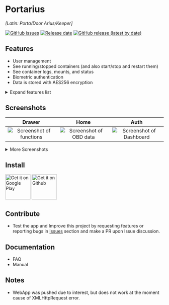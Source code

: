 # Portarius 

*[Latin: Porta/Door Arius/Keeper]*

[![GitHub issues](https://img.shields.io/github/issues/zbejas/portarius?color=red)](https://github.com/zbejas/portarius/issues)
[![Release date](https://img.shields.io/github/release-date/zbejas/portarius?labely)](https://github.com/zbejas/portarius/releases/)
[![GitHub release (latest by date)](https://img.shields.io/github/v/release/zbejas/portarius?label=Release)](https://github.com/zbejas/portarius/releases/latest)

## Features

- User management
- See running/stopped containers (and also start/stop and restart them)
- See container logs, mounts, and status
- Biometric authentication
- Data is stored with AES256 encryption

<details>
  <summary>Expand features list</summary>
  More features coming soon!
</details>

## Screenshots

| Drawer | Home | Auth |
| :--: | :--: | :--: |
| ![Screenshot of functions](https://i.imgur.com/1cmRnmb.jpeg) | ![Screenshot of OBD data](https://i.imgur.com/yAKqI9S.jpeg) | ![Screenshot of Dashboard](https://i.imgur.com/N6MqvTx.jpeg) |

<details>
  <summary>More Screenshots</summary>

| Settings | Drawer Light | Home Light | Auth Light | Settings Light |
| :--: | :--: | :--: | :--: | :--: |
| ![Screenshot of functions](https://i.imgur.com/IRjzCYd.jpeg) | ![Screenshot of Dashboard](https://i.imgur.com/L8CG6hG.jpeg) | ![Screenshot of functions](https://i.imgur.com/jbblbfZ.jpeg) | ![Screenshot of functions](https://i.imgur.com/ETl1vpC.jpeg) | ![Screenshot of functions](https://i.imgur.com/oNxU12R.jpeg) |
  
</details>

## Install

[<img src="https://play.google.com/intl/en_us/badges/static/images/badges/en_badge_web_generic.png" alt="Get it on Google Play" height="80">](https://play.google.com/store/apps/details?id=si.zbe.portarius)
[<img src="https://censorship.no/img/github-badge.png" alt="Get it on Github" height="80">](https://github.com/zbejas/portarius/releases)

## Contribute

- Test the app and Improve this project by requesting features or reporting bugs in [Issues](https://github.com/zbejas/portarius/issues) section and make a PR upon Issue discussion.

## Documentation

- FAQ
- Manual

## Notes

- WebApp was pushed due to interest, but does not work at the moment cause of XMLHttpRequest error.

